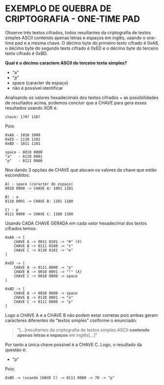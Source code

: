 <h1>EXEMPLO DE QUEBRA DE CRIPTOGRAFIA - ONE-TIME PAD</h1>

Observe três textos cifrados, todos resultantes da criptografia de textos simples ASCII contendo apenas letras e espaços em inglês, usando o one-time pad e a mesma chave. O décimo byte do primeiro texto cifrado é 0xA8, o décimo byte do segundo texto cifrado é 0xED e o décimo byte do terceiro texto cifrado é 0xBD.

<b>Qual é o décimo caractere ASCII do terceiro texto simples?</b>

- "a"
- "p"
- space (caracter de espaço)
- não é possível identificar

Analisando os valores hexadecimais dos textos cifrados + as possibilidades de resultados acima, podemos concluir que a CHAVE para gera esses resultados usando XOR é:

    chave: 1?0? 110?

Pois:

    0xA8 - 1010 1000
    0xED - 1110 1101
    0xBD - 1011 1101

    space - 0010 0000
    "a"   - 0110 0001
    "p"   - 0111 0000

Nos dando 3 opções de CHAVE que alocam os valores da chave que estão escondidos:

    A) - space (caracter de espaço)
    0010 0000 -> CHAVE A: 1001 1101

    B) - a
    0110 0001 -> CHAVE B: 1101 1100

    C) - p
    0111 0000 -> CHAVE C: 1100 1100

Usando CADA CHAVE GERADA em cada valor hexadecimal dos textos cifrados temos:

    0xA8 -> [
        CHAVE A -> 0011 0101 -> "#" (X)
        CHAVE B -> 0111 0100 -> "t"
        CHAVE C -> 0110 0101 -> "e"
    ]

    0xED -> [
        CHAVE A -> 0111 0000 -> "p"
        CHAVE B -> 0010 0001 -> "!" (X)
        CHAVE C -> 0010 0000 -> space
    ]

    0xBD -> [
        CHAVE A -> 0010 0000 -> space
        CHAVE B -> 0110 0001 -> "a"
        CHAVE C -> 0111 0000 -> "p"
    ]

Logo a CHAVE A e a CHAVE B não podem estar corretas pois ambas geram caracteres diferentes de "textos simples" conforme o enunciado:

> "[...]resultantes da criptografia de textos simples ASCII <b>contendo apenas letras e espaços</b> em inglês[...]"

Por tanto a única chave possível é a CHAVE C. Logo, o resultado da questão é:

- "p"

Pois:

    0xBD -> (usando CHAVE C) -> 0111 0000 -> 70 -> "p"